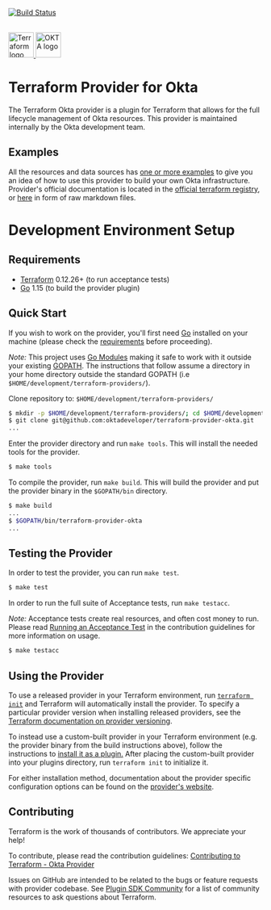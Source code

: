[![Build Status](https://img.shields.io/travis/oktadeveloper/terraform-provider-okta.svg?logo=travis)](https://travis-ci.com/github/oktadeveloper/terraform-provider-okta)
<br/><br/>

<a href="https://terraform.io">
    <img src="https://cdn.rawgit.com/hashicorp/terraform-website/master/content/source/assets/images/logo-hashicorp.svg" alt="Terraform logo" title="Terraform" height="50" />
</a>

<a href="https://www.okta.com/">
    <img src="https://www.okta.com/sites/default/files/Dev_Logo-03_Large.png" alt="OKTA logo" title="OKTA" height="50" />
</a>

# Terraform Provider for Okta

The Terraform Okta provider is a plugin for Terraform that allows for the full lifecycle management of Okta resources.
This provider is maintained internally by the Okta development team.

## Examples

All the resources and data sources has [one or more examples](./examples) to give you an idea of how to use this provider to build your 
own Okta infrastructure. Provider's official documentation is located in the 
[official terraform registry](https://registry.terraform.io/providers/oktadeveloper/okta/latest/docs), or [here](./website/docs) in form of raw markdown files.

# Development Environment Setup

## Requirements

- [Terraform](https://www.terraform.io/downloads.html) 0.12.26+ (to run acceptance tests)
- [Go](https://golang.org/doc/install) 1.15 (to build the provider plugin)

## Quick Start

If you wish to work on the provider, you'll first need [Go](http://www.golang.org) installed on your machine (please check the [requirements](#requirements) before proceeding).

_Note:_ This project uses [Go Modules](https://blog.golang.org/using-go-modules) making it safe to work with it outside your existing [GOPATH](http://golang.org/doc/code.html#GOPATH). The instructions that follow assume a directory in your home directory outside the standard GOPATH (i.e `$HOME/development/terraform-providers/`).

Clone repository to: `$HOME/development/terraform-providers/`

```sh
$ mkdir -p $HOME/development/terraform-providers/; cd $HOME/development/terraform-providers/
$ git clone git@github.com:oktadeveloper/terraform-provider-okta.git
...
```

Enter the provider directory and run `make tools`. This will install the needed tools for the provider.

```sh
$ make tools
```

To compile the provider, run `make build`. This will build the provider and put the provider binary in the `$GOPATH/bin` directory.

```sh
$ make build
...
$ $GOPATH/bin/terraform-provider-okta
...
```

## Testing the Provider

In order to test the provider, you can run `make test`.

```sh
$ make test
```

In order to run the full suite of Acceptance tests, run `make testacc`.

_Note:_ Acceptance tests create real resources, and often cost money to run. Please read [Running an Acceptance Test](https://github.com/oktadeveloper/terraform-provider-okta/blob/master/.github/CONTRIBUTING.md#running-an-acceptance-test) in the contribution guidelines for more information on usage.

```sh
$ make testacc
```

## Using the Provider

To use a released provider in your Terraform environment, run [`terraform init`](https://www.terraform.io/docs/commands/init.html) and Terraform will automatically install the provider. To specify a particular provider version when installing released providers, see the [Terraform documentation on provider versioning](https://www.terraform.io/docs/configuration/providers.html#version-provider-versions).

To instead use a custom-built provider in your Terraform environment (e.g. the provider binary from the build instructions above), follow the instructions to [install it as a plugin.](https://www.terraform.io/docs/plugins/basics.html#installing-plugins) After placing the custom-built provider into your plugins directory, run `terraform init` to initialize it.

For either installation method, documentation about the provider specific configuration options can be found on the [provider's website](https://www.terraform.io/docs/providers/okta/index.html).

## Contributing

Terraform is the work of thousands of contributors. We appreciate your help!

To contribute, please read the contribution guidelines: [Contributing to Terraform - Okta Provider](.github/CONTRIBUTING.md)

Issues on GitHub are intended to be related to the bugs or feature requests with provider codebase. 
See [Plugin SDK Community](https://www.terraform.io/docs/extend/community/index.html) for a list of community resources to ask questions about Terraform.
